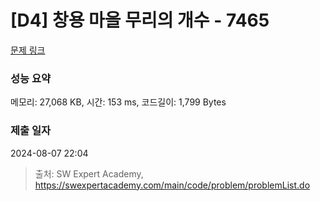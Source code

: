 # [D4] 창용 마을 무리의 개수 - 7465 

[문제 링크](https://swexpertacademy.com/main/code/problem/problemDetail.do?contestProbId=AWngfZVa9XwDFAQU) 

### 성능 요약

메모리: 27,068 KB, 시간: 153 ms, 코드길이: 1,799 Bytes

### 제출 일자

2024-08-07 22:04



> 출처: SW Expert Academy, https://swexpertacademy.com/main/code/problem/problemList.do
